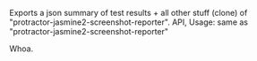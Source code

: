 Exports a json summary of test results + all other stuff (clone) of "protractor-jasmine2-screenshot-reporter".
API, Usage: same as "protractor-jasmine2-screenshot-reporter"

Whoa.

